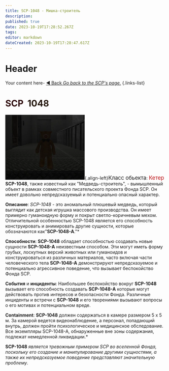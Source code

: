 ```yaml
---
title: SCP-1048 - Мишка-строитель
description: 
published: true
date: 2023-10-19T17:28:52.267Z
tags: 
editor: markdown
dateCreated: 2023-10-19T17:28:47.617Z
---
```


# Header
Your content here- [:arrow_backward: Back *Go back to the SCP's page.*](/en/game/scps#scps)
{.links-list}
# <font color="#2e0b0c">SCP</font><font color="white">-</font><font color="#24170c">1048</font>
![1048-testroom.webp](/images/roles/1048-testroom.webp){.align-left}<big>Класс обьекта</big>: <font color="#ba1013"><big>Кетер</big></font>
**SCP-1048**, также известный как "Медведь-строитель", - вымышленный объект в рамках совместного писательского проекта Фонда SCP. Он имеет довольно непредсказуемый и потенциально опасный характер.

**Описание**:
*SCP-1048* - это аномальный плюшевый медведь, который выглядит как детская игрушка массового производства. Он имеет примерно гуманоидную форму и покрыт светло-коричневым мехом. Отличительной особенностью SCP-1048 является его способность конструировать и анимировать другие сущности, которые обозначаются как"**SCP-1048-A**."*

**Способности**:
**SCP-1048** обладает способностью создавать новые сущности **SCP-1048-A** неизвестным способом.
Эти  могут иметь форму грубых, лоскутных версий животных или гуманоидов и конструироваться из различных материалов, часто включая части человеческого тела
**SCP-1048-A** демонстрируют непредсказуемое и потенциально агрессивное поведение, что вызывает беспокойство Фонда SCP.

**События** и **инциденты**:
Наибольшее беспокойство вокруг **SCP-1048** вызывает его способность создавать **SCP-1048-A** которые могут действовать против интересов и безопасности Фонда. Различные инциденты и встречи с **SCP-1048** и его творениями вызывают вопросы о его мотивах и потенциальном вреде.

**Containment**:
**SCP-1048**  должен содержаться в камере размером 5 х 5 м. За камерой ведется видеонаблюдение, а персонал, попадающий внутрь, должен пройти психологическое и медицинское обследование. Все экземпляры SCP-1048-A, обнаруженные вне зоны содержания, подлежат немедленной ликвидации.*

**SCP-1048** *является тревожным примером SCP во вселенной Фонда, поскольку его создание и манипулирование другими сущностями, а также их непредсказуемое поведение представляют значительную проблему*.